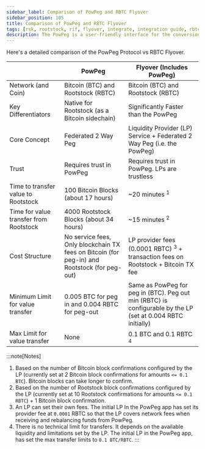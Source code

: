 ```yaml
---
sidebar_label: Comparison of PowPeg and RBTC Flyover
sidebar_position: 105
title: Comparison of PowPeg and RBTC Flyover
tags: [rsk, rootstock, rif, flyover, integrate, integration guide, rbtc, powpeg]
description: The PowPeg is a user-friendly interface for the conversion of BTC to RBTC and vice versa. It is secured by the powpeg protocol, which is a unique 2-way peg system that allows users to natively transfer bitcoins from the Bitcoin blockchain to the Rootstock blockchain and vice versa, creating a token called RBTC that is pegged to the value of Bitcoin.
---
```


Here's a detailed comparison of the PowPeg Protocol vs RBTC Flyover.

|  | PowPeg | Flyover (Includes PowPeg) |
| --- | --- | --- |
| Network (and Coin) | Bitcoin (BTC) and Rootstock (RBTC) | Bitcoin (BTC) and Rootstock (RBTC) |
| Key Differentiators | Native for Rootstock (as a Bitcoin sidechain) | Significantly Faster than the PowPeg |
| Core Concept | Federated 2 Way Peg | Liquidity Provider (LP) Service + Federated 2 Way Peg (i.e. the PowPeg) |
| Trust | Requires trust in PowPeg | Requires trust in PowPeg. LPs are trustless |
| Time to transfer value to Rootstock | 100 Bitcoin Blocks (about 17 hours) | ~20 minutes <sup>1</sup> |
| Time for value transfer from Rootstock | 4000 Rootstock Blocks (about 34 hours) | ~15 minutes <sup>2</sup> |
|  Cost Structure | No service fees, Only blockchain TX fees on Bitcoin (for peg-in) and Rootstock (for peg-out) | LP provider fees (0.0001 RBTC) <sup>3</sup> + transaction fees on Rootstock + Bitcoin TX fee  |
| Minimum Limit for value transfer | 0.005 BTC for peg in and 0.004 RBTC for peg-out | Same as PowPeg for peg in (BTC). Peg out min (RBTC) is configurable by the LP (set at 0.004 RBTC initially) |
| Max Limit for value transfer | None | 0.1 BTC and 0.1 RBTC <sup>4</sup> |

:::note[Notes]
1. Based on the number of Bitcoin block confirmations configured by the LP (currently set at 2 Bitcoin block confirmations for amounts `<= 0.1 BTC`). Bitcoin blocks can take longer to confirm.
2. Based on the number of Rootstock block confirmations configured by the LP (currently set at 10 Rootstock confirmations for amounts `<= 0.1 RBTC`) + 1 Bitcoin block confirmation.
3. An LP can set their own fees.  The initial LP In the PowPeg app has set its provider fee at `0.0001` RBTC so that the LP covers network fees when receiving and rebalancing funds from PowPeg.
4. There is no technical limit for transfers.  It depends on the available liquidity and limitations set by the LP. The initial LP in the PowPeg app, has set the max transfer limits to `0.1 BTC/RBTC`.
:::